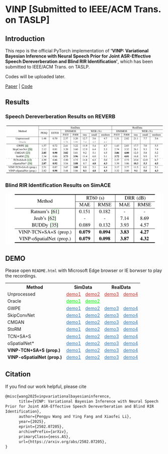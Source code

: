 # VINP [Submitted to IEEE/ACM Trans. on TASLP]

## Introduction

This repo is the official PyTorch implementation of **'VINP: Variational Bayesian Inference with Neural Speech Prior for Joint ASR-Effective Speech Dereverberation and Blind RIR Identification'**, which has been submitted to IEEE/ACM Trans. on TASLP.

Codes will be uploaded later.

[Paper](https://arxiv.org/abs/2502.07205) | [Code](https://github.com/Audio-WestlakeU/VINP)

<!-- ## 2. Usage


### 2.1. Prepare Environment

Please see `requirements.txt`.

### 2.2. Prepare Datasets

#### 2.2.1. Training Set and Validation Set

We build the training set and validation set in the same way. 

1. Prepare reverberant and direct-path RIRs using `dataset/gen_rir.py` as
```
python ./dataset/gen_rir.py --[config_key] [config_val] 
```
where the details is provided in `config/rir.json`

2. Prepare a list of file paths (in `.txt` format) for the source speech (in `.wav` or `.flac` format), simulated RIR pairs (in `.npz` format), and noise (in `.wav` or `.flac` format) using `dataset/gen_fpath_txt.py` as
```
python ./dataset/gen_fpath_txt.py --i [folder path] --o [.txt path] --ext [extension name]
```

#### 2.2.2. Test Set for Dereverberation

Prepare the official single-channel test sets of [REVERB Challenge Dataset](https://reverb2014.audiolabs-erlangen.de/).

#### 2.2.3. Test Set for Blind RIR Identification

1. Prepare the RIRs of the 'Single' subfolder in [ACE Challenge](http://www.ee.ic.ac.uk/naylor/ACEweb/).

2. Generate the test set using `dataset/noisy_dataset_1chl_torch_ACE.py` as
```
```


### 2.3. Training

1. Edit the config file (for example: `config/OSPN.toml` and `config/TCNSAS.toml`).

2. Start training as

```
torchrun --standalone --nnodes=1 --nproc_per_node=[number of GPUs] train.py -c [config file path] -p [save path]
```

3. Resume training

```
torchrun --standalone --nnodes=1 --nproc_per_node=[number of GPUs] train.py -c [config file path] -p [save path] -r
```

### 2.4. Pretrained Checkpoints

```
torchrun --standalone --nnodes=1 --nproc_per_node=[number of GPUs] train.py -c [config file path] -p [save path] --start_ckpt [pretrained model file path]
```

### 2.4. Speech Dereverberation and Blind RIR identification

### 2.5. Evaluation

#### 2.5.1 Speech Quality

1. Download the source codes of [DNSMOS](https://github.com/microsoft/DNS-Challenge/tree/master/DNSMOS).

2. When reference waveforms are available, run
```
sh eval/eval_all.sh [reference dirpath] [output dirpath]
```

Otherwise, run 
```
sh eval/eval_all.sh [output dirpath] [output dirpath]
```

#### 2.5.2 ASR Evaluation

#### 2.5.3 RT60 and DRR Evaluation -->

## Results

### Speech Dereverberation Results on REVERB

<img src="figure/Result_REVERB.png" width="1000">

### Blind RIR Identification Results on SimACE

<img src="figure/Result_SimACE.png" width="520">

## DEMO

Please open `README.html` with Microsoft Edge browser or IE borwser to play the recordings.

<table>
<thead>
  <tr>
      <th>Method</th>
      <th colspan="2'">SimData</th>
      <th colspan="2">RealData</th>
  </tr>
  <tr>
      <td>Unprocessed</td>
      <td><a onclick="play(event)" href="AudioSamples/Reverb/c3a_SimData_et_for_1ch_far_room3_A_c3ac0208.flac" style="color:#c9302c">demo1</a> </td>
      <td><a onclick="play(event)" href="AudioSamples/Reverb/c48_SimData_et_for_1ch_near_room3_A_c48c0212.flac" style="color:#c9302c">demo2</a> </td>
      <td><a onclick="play(event)" href="AudioSamples/Reverb/t22_RealData_et_for_1ch_far_room1_A_t22c0211.flac" style="color:#c9302c">demo3</a> </td>
      <td><a onclick="play(event)" href="AudioSamples/Reverb/t40_RealData_et_for_1ch_near_room1_A_t40c0207.flac" style="color:#c9302c">demo4</a> </td>
  </tr>
  <tr>
      <td>Oracle</td>
      <td><a onclick="play(event)" href="AudioSamples/Oracle/c3a_SimData_et_for_1ch_far_room3_A_c3ac0208.flac" style="color:#00FF00">demo1</a> </td>
      <td><a onclick="play(event)" href="AudioSamples/Oracle/c48_SimData_et_for_1ch_near_room3_A_c48c0212.flac" style="color:#00FF00">demo2</a> </td>
      <td></td>
      <td></td>
  </tr>
  <tr>
      <td>GWPE</td>
      <td><a onclick="play(event)" href="AudioSamples/GWPE/c3a_SimData_et_for_1ch_far_room3_A_c3ac0208.flac" style="color:#337ab7">demo1</a> </td>
      <td><a onclick="play(event)" href="AudioSamples/GWPE/c48_SimData_et_for_1ch_near_room3_A_c48c0212.flac" style="color:#337ab7">demo2</a> </td>
      <td><a onclick="play(event)" href="AudioSamples/GWPE/t22_RealData_et_for_1ch_far_room1_A_t22c0211.flac" style="color:#337ab7">demo3</a> </td>
      <td><a onclick="play(event)" href="AudioSamples/GWPE/t40_RealData_et_for_1ch_near_room1_A_t40c0207.flac" style="color:#337ab7">demo4</a> </td>
  </tr>
  <tr>
      <td>SkipConvNet</td>
      <td><a onclick="play(event)" href="AudioSamples/SkipConvNet/c3a_SimData_et_for_1ch_far_room3_A_c3ac0208.flac" style="color:#337ab7">demo1</a> </td>
      <td><a onclick="play(event)" href="AudioSamples/SkipConvNet/c48_SimData_et_for_1ch_near_room3_A_c48c0212.flac" style="color:#337ab7">demo2</a> </td>
      <td><a onclick="play(event)" href="AudioSamples/SkipConvNet/t22_RealData_et_for_1ch_far_room1_A_t22c0211.flac" style="color:#337ab7">demo3</a> </td>
      <td><a onclick="play(event)" href="AudioSamples/SkipConvNet/t40_RealData_et_for_1ch_near_room1_A_t40c0207.flac" style="color:#337ab7">demo4</a> </td>
  </tr>
  <tr>
      <td>CMGAN</td>
      <td><a onclick="play(event)" href="AudioSamples/CMGAN/c3a_SimData_et_for_1ch_far_room3_A_c3ac0208.flac" style="color:#337ab7">demo1</a> </td>
      <td><a onclick="play(event)" href="AudioSamples/CMGAN/c48_SimData_et_for_1ch_near_room3_A_c48c0212.flac" style="color:#337ab7">demo2</a> </td>
      <td><a onclick="play(event)" href="AudioSamples/CMGAN/t22_RealData_et_for_1ch_far_room1_A_t22c0211.flac" style="color:#337ab7">demo3</a> </td>
      <td><a onclick="play(event)" href="AudioSamples/CMGAN/t40_RealData_et_for_1ch_near_room1_A_t40c0207.flac" style="color:#337ab7">demo4</a> </td>
  </tr>
  <tr>
      <td>StoRM</td>
      <td><a onclick="play(event)" href="AudioSamples/StoRM/c3a_SimData_et_for_1ch_far_room3_A_c3ac0208.flac" style="color:#337ab7">demo1</a> </td>
      <td><a onclick="play(event)" href="AudioSamples/StoRM/c48_SimData_et_for_1ch_near_room3_A_c48c0212.flac" style="color:#337ab7">demo2</a> </td>
      <td><a onclick="play(event)" href="AudioSamples/StoRM/t22_RealData_et_for_1ch_far_room1_A_t22c0211.flac" style="color:#337ab7">demo3</a> </td>
      <td><a onclick="play(event)" href="AudioSamples/StoRM/t40_RealData_et_for_1ch_near_room1_A_t40c0207.flac" style="color:#337ab7">demo4</a> </td>
  </tr>
  <tr>
      <td>TCN+SA+S</td>
      <td><a onclick="play(event)" href="AudioSamples/TCN+SA+S/c3a_SimData_et_for_1ch_far_room3_A_c3ac0208.flac" style="color:#337ab7">demo1</a> </td>
      <td><a onclick="play(event)" href="AudioSamples/TCN+SA+S/c48_SimData_et_for_1ch_near_room3_A_c48c0212.flac" style="color:#337ab7">demo2</a> </td>
      <td><a onclick="play(event)" href="AudioSamples/TCN+SA+S/t22_RealData_et_for_1ch_far_room1_A_t22c0211.flac" style="color:#337ab7">demo3</a> </td>
      <td><a onclick="play(event)" href="AudioSamples/TCN+SA+S/t40_RealData_et_for_1ch_near_room1_A_t40c0207.flac" style="color:#337ab7">demo4</a> </td>
  </tr>
  <tr>
      <td>oSpatialNet*</td>
      <td><a onclick="play(event)" href="AudioSamples/oSpatialNet/c3a_SimData_et_for_1ch_far_room3_A_c3ac0208.flac" style="color:#337ab7">demo1</a> </td>
      <td><a onclick="play(event)" href="AudioSamples/oSpatialNet/c48_SimData_et_for_1ch_near_room3_A_c48c0212.flac" style="color:#337ab7">demo2</a> </td>
      <td><a onclick="play(event)" href="AudioSamples/oSpatialNet/t22_RealData_et_for_1ch_far_room1_A_t22c0211.flac" style="color:#337ab7">demo3</a> </td>
      <td><a onclick="play(event)" href="AudioSamples/oSpatialNet/t40_RealData_et_for_1ch_near_room1_A_t40c0207.flac" style="color:#337ab7">demo4</a> </td>
  </tr>
  <tr>
      <td><b>VINP-TCN+SA+S (prop.)</td>
      <td><a onclick="play(event)" href="AudioSamples/VINP-TCN+SA+S/c3a_SimData_et_for_1ch_far_room3_A_c3ac0208.flac" style="color:#337ab7">demo1</a> </td>
      <td><a onclick="play(event)" href="AudioSamples/VINP-TCN+SA+S/c48_SimData_et_for_1ch_near_room3_A_c48c0212.flac" style="color:#337ab7">demo2</a> </td>
      <td><a onclick="play(event)" href="AudioSamples/VINP-TCN+SA+S/t22_RealData_et_for_1ch_far_room1_A_t22c0211.flac" style="color:#337ab7">demo3</a> </td>
      <td><a onclick="play(event)" href="AudioSamples/VINP-TCN+SA+S/t40_RealData_et_for_1ch_near_room1_A_t40c0207.flac" style="color:#337ab7">demo4</a> </td>
  </tr>
  <tr>
      <td><b>VINP-oSpatialNet (prop.)</td>
      <td><a onclick="play(event)" href="AudioSamples/VINP-oSpatialNet/c3a_SimData_et_for_1ch_far_room3_A_c3ac0208.flac" style="color:#337ab7">demo1</a> </td>
      <td><a onclick="play(event)" href="AudioSamples/VINP-oSpatialNet/c48_SimData_et_for_1ch_near_room3_A_c48c0212.flac" style="color:#337ab7">demo2</a> </td>
      <td><a onclick="play(event)" href="AudioSamples/VINP-oSpatialNet/t22_RealData_et_for_1ch_far_room1_A_t22c0211.flac" style="color:#337ab7">demo3</a> </td>
      <td><a onclick="play(event)" href="AudioSamples/VINP-oSpatialNet/t40_RealData_et_for_1ch_near_room1_A_t40c0207.flac" style="color:#337ab7">demo4</a> </td>
  </tr>

</thead>
</table>       

<!-- ## 5. References-->

## Citation

If you find our work helpful, please cite
```
@misc{wang2025vinpvariationalbayesianinference,
      title={VINP: Variational Bayesian Inference with Neural Speech Prior for Joint ASR-Effective Speech Dereverberation and Blind RIR Identification}, 
      author={Pengyu Wang and Ying Fang and Xiaofei Li},
      year={2025},
      eprint={2502.07205},
      archivePrefix={arXiv},
      primaryClass={eess.AS},
      url={https://arxiv.org/abs/2502.07205}, 
}
```
